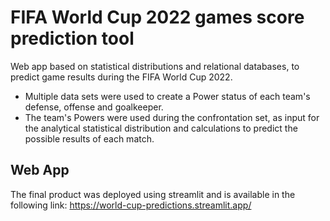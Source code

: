 # FIFA World Cup 2022 games score prediction tool
Web app based on statistical distributions and relational databases, to predict game results during the FIFA World Cup 2022.

- Multiple data sets were used to create a Power status of each team's defense, offense and goalkeeper.
- The team's Powers were used during the confrontation set, as input for the analytical statistical distribution and calculations to predict the possible results of each match.

## Web App
The final product was deployed using streamlit and is available in the following link:
https://world-cup-predictions.streamlit.app/
